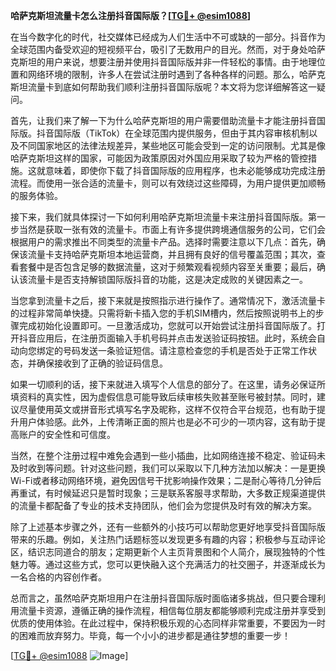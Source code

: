**哈萨克斯坦流量卡怎么注册抖音国际版？[[TG💪+ @esim1088](https://t.me/s/esim1088)]**

在当今数字化的时代，社交媒体已经成为人们生活中不可或缺的一部分。抖音作为全球范围内备受欢迎的短视频平台，吸引了无数用户的目光。然而，对于身处哈萨克斯坦的用户来说，想要注册并使用抖音国际版并非一件轻松的事情。由于地理位置和网络环境的限制，许多人在尝试注册时遇到了各种各样的问题。那么，哈萨克斯坦流量卡到底如何帮助我们顺利注册抖音国际版呢？本文将为您详细解答这一疑问。

首先，让我们来了解一下为什么哈萨克斯坦的用户需要借助流量卡才能注册抖音国际版。抖音国际版（TikTok）在全球范围内提供服务，但由于其内容审核机制以及不同国家地区的法律法规差异，某些地区可能会受到一定的访问限制。尤其是像哈萨克斯坦这样的国家，可能因为政策原因对外国应用采取了较为严格的管控措施。这就意味着，即使你下载了抖音国际版的应用程序，也未必能够成功完成注册流程。而使用一张合适的流量卡，则可以有效绕过这些障碍，为用户提供更加顺畅的服务体验。

接下来，我们就具体探讨一下如何利用哈萨克斯坦流量卡来注册抖音国际版。第一步当然是获取一张有效的流量卡。市面上有许多提供跨境通信服务的公司，它们会根据用户的需求推出不同类型的流量卡产品。选择时需要注意以下几点：首先，确保该流量卡支持哈萨克斯坦本地运营商，并且拥有良好的信号覆盖范围；其次，查看套餐中是否包含足够的数据流量，这对于频繁观看视频内容至关重要；最后，确认该流量卡是否支持解锁国际版抖音的功能，这是决定成败的关键因素之一。

当您拿到流量卡之后，接下来就是按照指示进行操作了。通常情况下，激活流量卡的过程非常简单快捷。只需将新卡插入您的手机SIM槽内，然后按照说明书上的步骤完成初始化设置即可。一旦激活成功，您就可以开始尝试注册抖音国际版了。打开抖音应用后，在注册页面输入手机号码并点击发送验证码按钮。此时，系统会自动向您绑定的号码发送一条验证短信。请注意检查您的手机是否处于正常工作状态，并确保接收到了正确的验证码信息。

如果一切顺利的话，接下来就进入填写个人信息的部分了。在这里，请务必保证所填资料的真实性，因为虚假信息可能导致后续审核失败甚至账号被封禁。同时，建议尽量使用英文或拼音形式填写名字及昵称，这样不仅符合平台规范，也有助于提升用户体验感。此外，上传清晰正面的照片也是必不可少的一项内容，这有助于提高账户的安全性和可信度。

当然，在整个注册过程中难免会遇到一些小插曲，比如网络连接不稳定、验证码未及时收到等问题。针对这些问题，我们可以采取以下几种方法加以解决：一是更换Wi-Fi或者移动网络环境，避免因信号干扰影响操作效果；二是耐心等待几分钟后再重试，有时候延迟只是暂时现象；三是联系客服寻求帮助，大多数正规渠道提供的流量卡都配备了专业的技术支持团队，他们会为您提供及时有效的解决方案。

除了上述基本步骤之外，还有一些额外的小技巧可以帮助您更好地享受抖音国际版带来的乐趣。例如，关注热门话题标签以发现更多有趣的内容；积极参与互动评论区，结识志同道合的朋友；定期更新个人主页背景图和个人简介，展现独特的个性魅力等。通过这些方式，您可以更快融入这个充满活力的社交圈子，并逐渐成长为一名合格的内容创作者。

总而言之，虽然哈萨克斯坦用户在注册抖音国际版时面临诸多挑战，但只要合理利用流量卡资源，遵循正确的操作流程，相信每位朋友都能够顺利完成注册并享受到优质的使用体验。在此过程中，保持积极乐观的心态同样非常重要，不要因为一时的困难而放弃努力。毕竟，每一个小小的进步都是通往梦想的重要一步！

[[TG💪+ @esim1088](https://t.me/s/esim1088) ![Image](https://i.postimg.cc/4NQfJmqS/Snipaste-2025-05-13-00-14-12.png)]